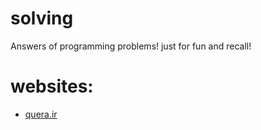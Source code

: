 # solving
Answers of programming problems! just for fun and recall!

# websites:
- [quera.ir](www.quera.ir)
